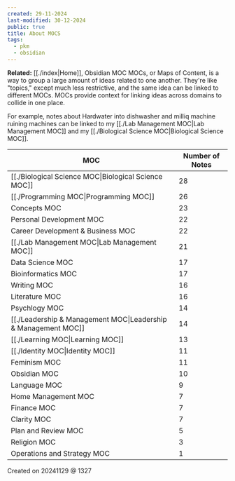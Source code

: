 ```yaml
---
created: 29-11-2024
last-modified: 30-12-2024
public: true
title: About MOCS
tags:
  - pkm
  - obsidian
---
```

**Related:** [[./index|Home]], Obsidian MOC
MOCs, or Maps of Content, is a way to group a large amount of ideas related to one another. They're like "topics," except much less restrictive, and the same idea can be linked to different MOCs. MOCs provide context for linking ideas across domains to collide in one place. 

For example, notes about Hardwater into dishwasher and milliq machine ruining machines can be linked to my [[./Lab Management MOC|Lab Management MOC]] and my [[./Biological Science MOC|Biological Science MOC]].

| MOC                                                                                 | Number of Notes |
| ----------------------------------------------------------------------------------- | --------------- |
| [[./Biological Science MOC\|Biological Science MOC]]                       | 28              |
| [[./Programming MOC\|Programming MOC]]                                     | 26              |
| Concepts MOC                                           | 23              |
| Personal Development MOC                   | 22              |
| Career Development & Business MOC | 22              |
| [[./Lab Management MOC\|Lab Management MOC]]                               | 21              |
| Data Science MOC                                   | 17              |
| Bioinformatics MOC                               | 17              |
| Writing MOC                                             | 16              |
| Literature MOC                                       | 16              |
| Psychlogy MOC                                         | 14              |
| [[./Leadership & Management MOC\|Leadership & Management MOC]]             | 14              |
| [[./Learning MOC\|Learning MOC]]                                           | 13              |
| [[./Identity MOC\|Identity MOC]]                                           | 11              |
| Feminism MOC                                           | 11              |
| Obsidian MOC                                           | 10              |
| Language MOC                                           | 9               |
| Home Management MOC                             | 7               |
| Finance MOC                                             | 7               |
| Clarity MOC                                             | 7               |
| Plan and Review MOC                             | 5               |
| Religion MOC                                           | 3               |
| Operations and Strategy MOC             | 1               |



Created on 20241129 @ 1327
